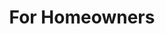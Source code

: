 ---
title: For Homeowners
menu:
  main:
    parent: Services
seo:
  page_title:
  meta_description:
  featured_image:
  featured_image_alt:
content_blocks:
  - _bookshop_name: hero-simple
    heading: For Homeowners
    body: >-
      Every household has the potential to be more energy-efficient and
      environmentally conscious. With Essentia's insights, homeowners gain a
      clear understanding of their energy usage, empowering them to make smarter
      choices, reduce monthly bills, and contribute to a greener planet.
      Discover the harmony of savings and sustainability right at home.
    image:
      image_url: /uploads/homeowners-2.jpg
      image_alt: Trees with sunshine shining through branches
    button:
      button_url: /schedule-demo/
      button_text: Schedule A Demo
      open_in_new_tab: false
  - _bookshop_name: services-feed
    heading: Sustainability Services for Homeowners
    body: >-
      Every homeowner plays a crucial role in shaping a sustainable future. At Essentia, we empower homeowners with innovative solutions, making it easier than ever to reduce your carbon footprint, conserve energy, and save on utility bills. Discover how we can make a difference in your home today.
    services_feed: Homeowners
    background_color: gray
  - _bookshop_name: blog-feed
    heading: Our Latest Sustainability Resources
    body: >-
      Dive deep into the world of sustainable energy with the latest articles,
      trends, and breakthroughs. At Essentia, we believe in empowering our
      community with knowledge. Stay informed, stay sustainable, and join the
      conversation shaping our energy future.
    button:
      button_url: /blog/
      button_text: View All Posts
      open_in_new_tab: false
    background_color: white
  - _bookshop_name: double-cta
    cta_left:
      heading: Shape the Future of Energy with Us
      body: >-
        At Essentia, we believe in the power of innovation and collaboration.
        Join a team of forward-thinkers, driven by the mission to revolutionize
        energy consumption and sustainability. If you're passionate about making
        a difference, we want you on board.
      button:
        button_url: /careers/
        button_text: View Open Positions
        open_in_new_tab: false
    cta_right:
      heading: Experience the Power of Essentia
      body: >-
        Discover firsthand how Essentia can transform your energy consumption
        patterns and drive sustainability. Schedule a demo today and let us
        guide you through the features, benefits, and potential savings for your
        home or business.
      button:
        button_url: /schedule-demo/
        button_text: Schedule a Demo
        open_in_new_tab: false
---